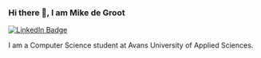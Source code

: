 ### Hi there 👋, I am Mike de Groot

[![LinkedIn Badge](https://img.shields.io/badge/LinkedIn-0A66C2?logo=linkedin&logoColor=fff&style=flat)](https://www.linkedin.com/in/mike-de-groot-bb9546266/)

I am a Computer Science student at Avans University of Applied Sciences. 
